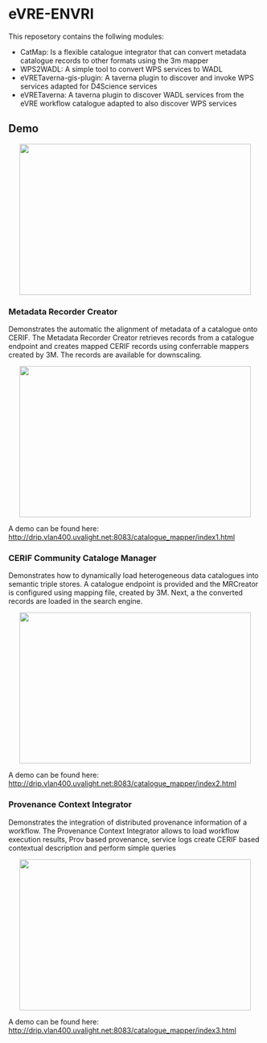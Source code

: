 # eVRE-ENVRI
This reposetory contains the follwing modules: 

* CatMap: Is a flexible catalogue integrator that can convert metadata catalogue records to other formats using the 3m mapper
* WPS2WADL: A simple tool to convert WPS services to WADL
* eVRETaverna-gis-plugin: A taverna plugin to discover and invoke WPS services adapted for D4Science services 
* eVRETaverna: A taverna plugin to discover WADL services from the eVRE workflow catalogue adapted to also discover WPS services 


## Demo
<p align="center">
  <img width="460" height="300" src="https://raw.githubusercontent.com/QCAPI-DRIP/eVRE-ENVRI_Blocks/master/images/EVRE-ENVRIPLUS-Demo-0928.png">
</p>


### Metadata Recorder Creator
Demonstrates the automatic the alignment of metadata of a catalogue onto CERIF. The Metadata Recorder Creator retrieves records from a catalogue endpoint and creates mapped CERIF records using conferrable mappers created by 3M. The records are available for downscaling.  

<p align="center">
  <img width="460" height="300" src="https://raw.githubusercontent.com/QCAPI-DRIP/eVRE-ENVRI/master/images/demo1Arch.png">
</p>


A demo can be found here: http://drip.vlan400.uvalight.net:8083/catalogue_mapper/index1.html

### CERIF Community Cataloge Manager
Demonstrates how to dynamically load heterogeneous data catalogues into semantic triple stores. A catalogue endpoint is provided 
and the MRCreator is configured using  mapping file, created by 3M. Next, a the converted records are loaded in the search engine. 

<p align="center">
  <img width="460" height="300" src="https://raw.githubusercontent.com/QCAPI-DRIP/eVRE-ENVRI_Blocks/master/images/demo2Arch.png">
</p>

A demo can be found here: http://drip.vlan400.uvalight.net:8083/catalogue_mapper/index2.html

### Provenance Context Integrator 
Demonstrates the integration of distributed provenance information of a workflow. The 
Provenance Context Integrator allows to load workflow execution results, Prov based provenance, service logs create CERIF based contextual description and perform simple queries


<p align="center">
  <img width="460" height="300" src="https://raw.githubusercontent.com/QCAPI-DRIP/eVRE-ENVRI_Blocks/master/images/demo3Arch.png">
</p>

A demo can be found here: http://drip.vlan400.uvalight.net:8083/catalogue_mapper/index3.html

